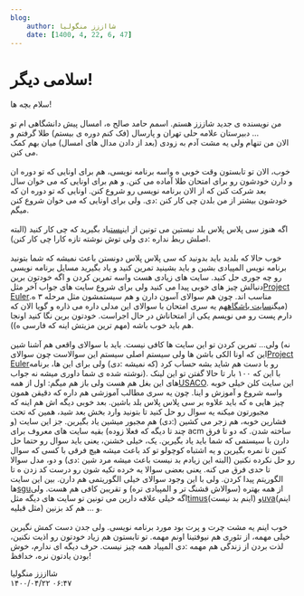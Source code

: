 ```yaml
---
blog:
    author: شااززز منگولیا
    date: [1400, 4, 22, 6, 47]
---
```

# سلامی دیگر!

<div class="cnt">
سلام بچه ها!<br/><br/>من نویسنده ی جدید شاززز هستم. اسمم حامد صالح ه، امسال پیش دانشگاهی ام تو دبیرستان علامه حلی تهران و پارسال (فک کنم دوره ی بیستم) طلا گرفتم و ...<br/>الان من تنهام ولی یه مشت آدم به زودی (بعد از دادن مدال های امسال) میان بهم کمک می کنن.<br/><br/>خوب، الان تو تابستون وقت خوبی ه واسه برنامه نویسی، هم برای اونایی که تو دوره ان و دارن خودشون رو برای امتحان طلا آماده می کنن. و هم برای اونایی که می خوان سال بعد شرکت کنن که از الان برنامه نویسی رو شروع کنن. اونایی که تو دوره ان که خودشون بیشتر از من بلدن چی کار کنن :دی. ولی برای اونایی که می خوان شروع کنن میگم.<br/><br/>اگه هنوز سی پلاس پلاس بلد نیستین می تونین از این<a href="http://shaazzz.blogfa.com/post-104.aspx">پست</a>یاد بگیرید که چی کار کنید (البته اصلش ربط نداره :دی ولی توش نوشته تازه کارا چی کار کنن).<br/><br/>خوب حالا که بلدید باید بدونید که سی پلاس پلاس دونستن باعث نمیشه که شما بتونید برنامه نویس المپیادی بشین و باید بشینید تمرین کنید و یاد بگیرید مسایل برنامه نویسی رو چه جوری حل کنید. سایت های زیادی هست واسه تمرین کردن و اگه خودتون برین دنبالش چیز های خوبی پیدا می کنید ولی برای شروع سایت های جواب آخر مثل<a href="http://projecteuler.net/">Project Euler</a>مناسب اند. چون هم سوالای آسون دارن و هم سیستمشون مثل مرحله ۳ ه. (میگن<a href="http://learn.inoi.ir/">سایت باشگاه</a>هم یه سری امتحان با سوالای این مدلی داره می ذاره و گویا الان که دارم پست رو می نویسم یکی از امتحاناش در حال اجراست. خودتون برین نگا کنید اونجا هم باید خوب باشه (مهم ترین مزیتش اینه که فارسی ه)).<br/><br/>ولی... تمرین کردن تو این سایت ها کافی نیست. باید با سوالای واقعی هم آشنا شین (نه این که اونا الکی باشن ها ولی سیستم اصلی سیستم این سوالاست چون سوالای<a href="http://projecteuler.net/">Project Euler</a>رو با دست هم شاید بشه حساب کرد (که نمیشه :دی) ولی برای این ها، برنامه نوشته شده ی شما داوری میشه نه جواب). با این که ۱۰۰ بار تا حالا گفتن تو این لینک های این بغل هم هست ولی باز هم میگم: اول از همه<a href="http://train.usaco.org/usacogate">USACO</a>. این سایت کلن خیلی خوبه واسه شروع و آموزش و اینا. چون یه سری مطالب آموزشی هم داره که دقیقن همون چیز هایی ه که باید علاوه بر سی پلاس پلاس بلد باشین. بعد خوبی دیگه اش هم اینه که مجبورتون میکنه یه سوال رو حل کنید تا بتونید وارد بخش بعد شید، همین که تحت فشارین خوبه، هم زجر می کشین (:دی) هم مجبور میشین یاد بگیرین. جز این سایت (و چند تا دیگه که فعلا زوده) بقیه سایت های معروف برای acm ساخته شدن. که دو تا فرق دارن با سیستمی که شما باید یاد بگیرین. یک، خیلی خشنن، یعنی باید سوال رو حتما حل کنین تا نمره بگیرین و یه اشتباه کوچولو تو کد باعث میشه هیچ فرقی با کسی که سوال رو حل نکرده نکنین (البته این زیادم بد نیست باعث میشه مرد شین :دی) و دو، مدل سوالا تا حدی فرق می کنه. یعنی بعضی سوالا یه خرده تکیه شون رو درست کد زدن ه تا الگوریتم پیدا کردن. ولی با این وجود سوالای خیلی الگوریتمی هم دارن. بین این سایت ها<a href="http://acm.sgu.ru/">sgu</a>از همه بهتره (سوالاش قشنگ تر و المپیادی تره) و تقریبن کافی هم هست. ولی اگه خیلی علاقه دارین می تونین تو سایت های دیگه مثل<a href="http://acm.timus.ru/">timus</a>(اینم بد نیست) و<a href="http://uva.onlinejudge.org/">uva</a>(اینم مثل قبلیه) و ... هم کد بزنین.<br/><br/>خوب اینم یه مشت چرت و پرت بود مورد برنامه نویسی. ولی جدن دست کمش نگیرین خیلی مهمه، از تئوری هم نیوفتینا اونم مهمه. تو تابستون هم زیاد خودتون رو اذیت نکنین، لذت بردن از زندگی هم مهمه :دی المپیاد همه چیز نیست. حرف دیگه ای ندارم، خوش بودن یادتون نره، خدافظ!<br/><p></p>
</div>

<div class="blog-info">
    <div class="blog-author">شااززز منگولیا</div>
    <div class="blog-date">۱۴۰۰/۰۴/۲۲ ۰۶:۴۷</div>
</div>

